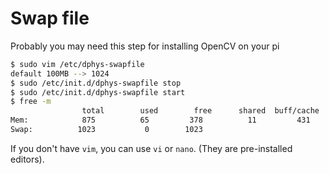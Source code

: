 # Swap file

Probably you may need this step for installing OpenCV on your pi          

```zsh
$ sudo vim /etc/dphys-swapfile
default 100MB --> 1024
$ sudo /etc/init.d/dphys-swapfile stop
$ sudo /etc/init.d/dphys-swapfile start
$ free -m 
                total        used        free      shared  buff/cache   available
Mem:            875          65         378          11         431         747
Swap:          1023           0        1023
```

If you don't have `vim`, you can use `vi` or `nano`. (They are pre-installed editors).
